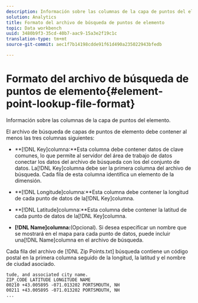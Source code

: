 ```yaml
---
description: Información sobre las columnas de la capa de puntos del elemento.
solution: Analytics
title: Formato del archivo de búsqueda de puntos de elemento
topic: Data workbench
uuid: 3480b9f3-35cd-40b7-aac9-15a3e2f19c1c
translation-type: tm+mt
source-git-commit: aec1f7b14198cdde91f61d490a235022943bfedb

---
```



# Formato del archivo de búsqueda de puntos de elemento{#element-point-lookup-file-format}

Información sobre las columnas de la capa de puntos del elemento.

El archivo de búsqueda de capas de puntos de elemento debe contener al menos las tres columnas siguientes:

* **[!DNL Key]columna:**Esta columna debe contener datos de clave comunes, lo que permite al servidor del área de trabajo de datos conectar los datos del archivo de búsqueda con los del conjunto de datos. La[!DNL Key]columna debe ser la primera columna del archivo de búsqueda. Cada fila de esta columna identifica un elemento de la dimensión.

* **[!DNL Longitude]columna:**Esta columna debe contener la longitud de cada punto de datos de la[!DNL Key]columna.

* **[!DNL Latitude]columna:**Esta columna debe contener la latitud de cada punto de datos de la[!DNL Key]columna.

* **[!DNL Name]columna:**(Opcional). Si desea especificar un nombre que se mostrará en el mapa para cada punto de datos, puede incluir una[!DNL Name]columna en el archivo de búsqueda.

Cada fila del archivo de [!DNL Zip Points.txt] búsqueda contiene un código postal en la primera columna seguido de la longitud, la latitud y el nombre de ciudad asociado.

```
tude, and associated city name.
ZIP_CODE LATITUDE LONGITUDE NAME
00210 +43.005895 -071.013202 PORTSMOUTH, NH
00211 +43.005895 -071.013202 PORTSMOUTH, NH
...
```

